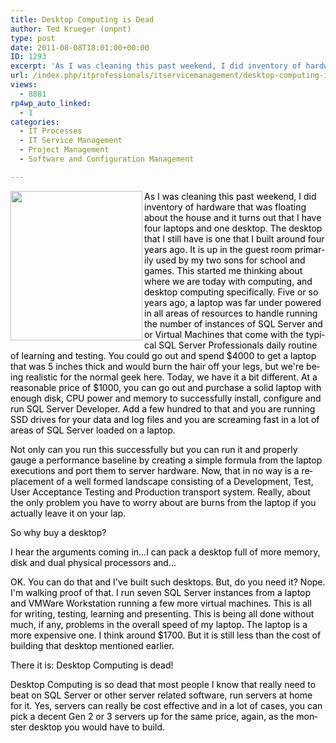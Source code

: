 ```yaml
---
title: Desktop Computing is Dead
author: Ted Krueger (onpnt)
type: post
date: 2011-08-08T18:01:00+00:00
ID: 1293
excerpt: 'As I was cleaning this past weekend, I did inventory of hardware that was floating about the house and it turns out that I have four laptops and one desktop.  The desktop that I still have is one that I built around four years ago.  It is up in the gues&hellip;'
url: /index.php/itprofessionals/itservicemanagement/desktop-computing-is-dead/
views:
  - 8881
rp4wp_auto_linked:
  - 1
categories:
  - IT Processes
  - IT Service Management
  - Project Management
  - Software and Configuration Management

---
```

<div class="image_block">
  <a href="/media/blogs/All/lanbag.png?mtime=1312833595"><img src="/wp-content/uploads/blogs/All/lanbag.png?mtime=1312833595" alt="" width="211" height="239" align="left" /></a>
</div>

<p class="MsoNormal">
  <span lang="EN"><span style="color: #000000;">As I was cleaning this past weekend, I did inventory of hardware that was floating about the house and it turns out that I have four laptops and one desktop. The desktop that I still have is one that I built around four years ago. It is up in the guest room primarily used by my two sons for school and games. This started me thinking about where we are today with computing, and desktop computing specifically. Five or so years ago, a laptop was far under powered in all areas of resources to handle running the number of instances of SQL Server and or Virtual Machines that come with the typical SQL Server Professionals daily routine of learning and testing. You could go out and spend $4000 to get a laptop that was 5 inches thick and would burn the hair off your legs, but we're being realistic for the normal geek here. Today, we have it a bit different. At a reasonable price of $1000, you can go out and purchase a solid laptop with enough disk, CPU power and memory to successfully install, configure and run SQL Server Developer. Add a few hundred to that and you are running SSD drives for your data and log files and you are screaming fast in a lot of areas of SQL Server loaded on a laptop. </span></span>
</p>

<p class="MsoNormal">
  <span lang="EN"><span style="color: #000000;">Not only can you run this successfully but you can run it and properly gauge a performance baseline by creating a simple formula from the laptop executions and port them to server hardware. Now, that in no way is a replacement of a well formed landscape consisting of a Development, Test, User Acceptance Testing and Production transport system. Really, about the only problem you have to worry about are burns from the laptop if you actually leave it on your lap. </span></span>
</p>

<p class="MsoNormal">
  <span lang="EN"><span style="color: #000000;">So why buy a desktop? </span></span>
</p>

<p class="MsoNormal">
  <span lang="EN"><span style="color: #000000;">I hear the arguments coming in...I can pack a desktop full of more memory, disk and dual physical processors and...</span></span>
</p>

<p class="MsoNormal">
  <span lang="EN"><span style="color: #000000;">OK. You can do that and I've built such desktops. But, do you need it? Nope. I'm walking proof of that. I run seven SQL Server instances from a laptop and VMWare Workstation running a few more virtual machines. This is all for writing, testing, learning and presenting. This is being all done without much, if any, problems in the overall speed of my laptop. The laptop is a more expensive one. I think around $1700. But it is still less than the cost of building that desktop mentioned earlier. </span></span>
</p>

<p class="MsoNormal">
  <span lang="EN"><span style="color: #000000;">There it is: Desktop Computing is dead!</span></span>
</p>

<p class="MsoNormal">
  <span lang="EN"><span style="color: #000000;">Desktop Computing is so dead that most people I know that really need to beat on SQL Server or other server related software, run servers at home for it. Yes, servers can really be cost effective and in a lot of cases, you can pick a decent Gen 2 or 3 servers up for the same price, again, as the monster desktop you would have to build.</span></span>
</p>